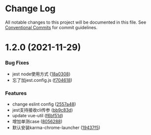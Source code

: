 # Change Log

All notable changes to this project will be documented in this file.
See [Conventional Commits](https://conventionalcommits.org) for commit guidelines.

# 1.2.0 (2021-11-29)


### Bug Fixes

* jest node使用方式 ([18a0308](https://github.com/CodeLittlePrince/epay-sparta-plugin-unit-test/commit/18a0308a3b04c0ed83e03b303998194abf50d579))
* 忘了加jest.config.js ([f704618](https://github.com/CodeLittlePrince/epay-sparta-plugin-unit-test/commit/f7046181af6cdda18342bde4360212575786ec88))


### Features

* change eslint config ([2557a48](https://github.com/CodeLittlePrince/epay-sparta-plugin-unit-test/commit/2557a4873ea3b96b1265a756a37d70fab5e67db7))
* jest支持接收cli传参 ([bb9c83d](https://github.com/CodeLittlePrince/epay-sparta-plugin-unit-test/commit/bb9c83dc719aa36a7837691607746c78217dcb04))
* update vue-util ([f6bf51d](https://github.com/CodeLittlePrince/epay-sparta-plugin-unit-test/commit/f6bf51d3ddbb331f1295bdd915d32f7481bdc973))
* 增加单测case ([8056288](https://github.com/CodeLittlePrince/epay-sparta-plugin-unit-test/commit/805628824db143b604aef25cb20c8c31591f3f60))
* 默认安装karma-chrome-launcher ([19437f5](https://github.com/CodeLittlePrince/epay-sparta-plugin-unit-test/commit/19437f5e9369ca72c544e2dff58fdd1a63c76937))
